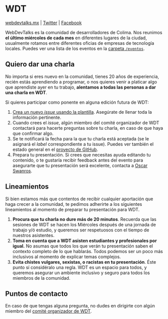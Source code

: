 # WDT

[webdevtalks.mx](https://webdevtalks.mx) | [Twitter](https://twitter.com/webdevtalksmx) | [Facebook](https://www.facebook.com/ColimaWebDevTalks/) 

WebDevTalks es la comunidad de desarrolladores de Colima. Nos reunimos **el último miércoles de cada mes** en diferentes lugares de la ciudad, usualmente rotamos entre diferentes oficias de empresas de tecnología locales. Puedes ver una lista de los eventos en la [carpeta `/eventos`](https://github.com/OscarSwanros/colima-dev/tree/master/meetup/eventos).

## Quiero dar una charla

No importa si eres nuevo en la comunidad, tienes 20 años de experiencia,  recién estás aprendiendo a programar, o nos quieres venir a platicar algo que aprendiste ayer en tu trabajo, **alentamos a todas las personas a dar una charla en WDT**.

Si quieres participar como ponente en alguna edición futura de WDT:

1. [Crea un nuevo _issue_ usando la plantilla](https://github.com/OscarSwanros/colima-dev/issues/new?assignees=OscarSwanros&labels=WDT%3AProposal&template=wdt-talk-proposal.md&title=%5BWDT%5D+Propuesta+de+Charla). Asegúrate de llenar toda la información pertinente.
2. Cuando crees el _issue_, algún miembro del comité organizador de WDT contactará para hacerte preguntas sobre tu charla, en caso de que haya que confirmar algo. 
3. Se te notificará la fecha para la que tu charla está aceptada (se le asignará el _label_ correspondiente a tu issue). Puedes ver también el estado general en el [proyecto de GitHub](https://github.com/OscarSwanros/colima-dev/projects/1).
4. Prepara tu presentación. Si crees que necesitas ayuda editando tu contenido, o te gustaría recibir feedback antes del evento para asegurarte que tu presentación será excelente, contacta a [Oscar Swanros](https://github.com/OscarSwanros/colima-dev/tree/master/dir#directorio). 

## Lineamientos

Si bien estamos más que contentos de recibir cualquier aportación que haga crecer a la comunidad, te pedimos adherirte a los siguientes lineamientos al momento de preparar tu presentación para WDT.

1. **Procura que tu charla no dure más de 20 minutos**. Recuerda que las sesiones de WDT se hacen los Miércoles después de una jornada de trabajo y/ó estudio, y queremos ser respetuosos con el tiempo de nuestros asistentes.
2. **Toma en cuenta que a WDT asisten estudiantes y profesionales por igual.** No asumas que todos los que verán tu presentación saben el contexto completo de lo que hablarás. Todos podemos ser un poco más inclusivos al momento de explicar temas complejos.
3. **Evita chistes vulgares, sexistas, o racistas en tu presentación**. Éste punto sí considéralo una regla. WDT es un espacio para todos, y queremos asegurar un ambiente inclusivo y seguro para todos los miembros de la comunidad.

## Puntos de contacto

En caso de que tengas alguna pregunta, no dudes en dirigirte con algún miembro del [comité organizador de WDT](https://github.com/OscarSwanros/colima-dev/tree/master/meetup/organizadores.md).
